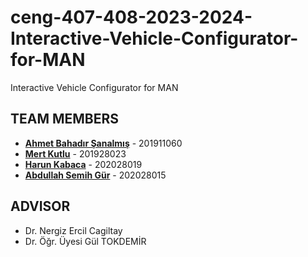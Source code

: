 # ceng-407-408-2023-2024-Interactive-Vehicle-Configurator-for-MAN
Interactive Vehicle Configurator for MAN

## TEAM MEMBERS
* [**Ahmet Bahadır Şanalmış**](https://github.com/bahadirsanalmis) - 201911060  
* [**Mert Kutlu**](https://github.com/mertktllu) - 201928023
* [**Harun Kabaca**](https://github.com/harunkabaca) - 202028019
* [**Abdullah Semih Gür**](https://github.com/Semih-gur)  - 202028015
## ADVISOR
* Dr. Nergiz Ercil Cagiltay
* Dr. Öğr. Üyesi Gül TOKDEMİR
